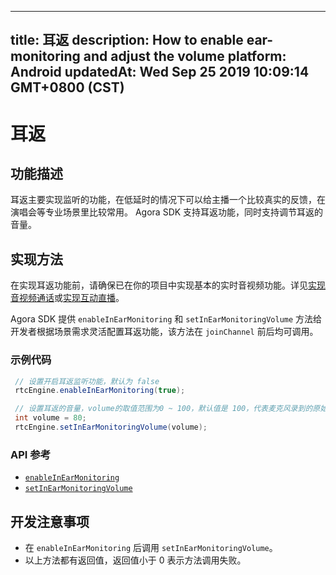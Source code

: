 
---
title: 耳返
description: How to enable ear-monitoring and adjust the volume
platform: Android
updatedAt: Wed Sep 25 2019 10:09:14 GMT+0800 (CST)
---
# 耳返
## 功能描述
耳返主要实现监听的功能，在低延时的情况下可以给主播一个比较真实的反馈，在演唱会等专业场景里比较常用。
Agora SDK 支持耳返功能，同时支持调节耳返的音量。

## 实现方法

在实现耳返功能前，请确保已在你的项目中实现基本的实时音视频功能。详见[实现音视频通话](../../cn/Audio%20Broadcast/start_call_android.md)或[实现互动直播](../../cn/Audio%20Broadcast/start_live_android.md)。

Agora SDK 提供 `enableInEarMonitoring` 和 `setInEarMonitoringVolume` 方法给开发者根据场景需求灵活配置耳返功能，该方法在 `joinChannel` 前后均可调用。

### 示例代码

```java
 // 设置开启耳返监听功能，默认为 false
 rtcEngine.enableInEarMonitoring(true);

 // 设置耳返的音量，volume的取值范围为0 ~ 100，默认值是 100，代表麦克风录到的原始音量
 int volume = 80;
 rtcEngine.setInEarMonitoringVolume(volume);
```

### API 参考

- [`enableInEarMonitoring`](https://docs.agora.io/cn/Audio%20Broadcast/API%20Reference/java/classio_1_1agora_1_1rtc_1_1_rtc_engine.html#aeb014fcf7ec84291b9b39621e09772ea)
- [`setInEarMonitoringVolume`](https://docs.agora.io/cn/Audio%20Broadcast/API%20Reference/java/classio_1_1agora_1_1rtc_1_1_rtc_engine.html#af71afdf140660b10c4fb0c40029c432d)

## 开发注意事项

- 在 `enableInEarMonitoring` 后调用 `setInEarMonitoringVolume`。
- 以上方法都有返回值，返回值小于 0 表示方法调用失败。



